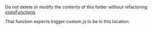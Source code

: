 Do not delete or modify the contents of this folder without refactoring [copyFunctions](https://github.com/aws-amplify/amplify-cli/blob/master/packages/amplify-cli/src/extensions/amplify-helpers/trigger-flow.js#L377-L399)

That function expects trigger-custom.js to be in this location.